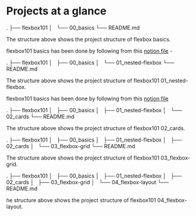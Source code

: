 # Projects at a glance

.
├── flexbox101
│   └── 00_basics
└── README.md

The structure above shows the project structure of flexbox basics.

flexbox101 basics has been done by following from this [notion file](https://nxt100.notion.site/Play-around-with-flexbox-properties-fce67cab59de438faba182a3bbefaa55) -

.
├── flexbox101
│   ├── 00_basics
│   └── 01_nested-flexbox
└── README.md

The structure above shows the project structure of flexbox101 01_nested-flexbox.

flexbox101 basics has been done by following from this [notion file](https://nxt100.notion.site/Nested-flexbox-05f3c25337804152bfb0d3b0f825d9aa)

.
├── flexbox101
│   ├── 00_basics
│   ├── 01_nested-flexbox
│   └── 02_cards
└── README.md

The structure above shows the project structure of flexbox101 02_cards.

.
├── flexbox101
│   ├── 00_basics
│   ├── 01_nested-flexbox
│   ├── 02_cards
│   └── 03_flexbox-grid
└── README.md

The structure above shows the project structure of flexbox101 03_flexbox-grid.

.
├── flexbox101
│   ├── 00_basics
│   ├── 01_nested-flexbox
│   ├── 02_cards
│   ├── 03_flexbox-grid
│   └── 04_flexbox-layout
└── README.md

he structure above shows the project structure of flexbox101 04_flexbox-layout.
